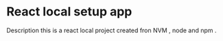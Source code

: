 # React local setup app

Description
this is a react local project created fron NVM , node and npm .
